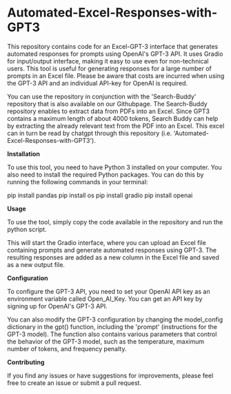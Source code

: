 # Automated-Excel-Responses-with-GPT3

This repository contains code for an Excel-GPT-3 interface that generates automated responses for prompts using OpenAI's GPT-3 API. It uses Gradio for input/output interface, making it easy to use even for non-technical users. This tool is useful for generating responses for a large number of prompts in an Excel file. Please be aware that costs are incurred when using the GPT-3 API and an individual API-key for OpenAI is required.

You can use the repository in conjunction with the 'Search-Buddy' repository that is also available on our Githubpage. The Search-Buddy repository enables to extract data from PDFs into an Excel. Since GPT3 contains a maximum length of about 4000 tokens, Search Buddy can help by extracting the already relevant text from the PDF into an Excel. This excel can in turn be read by chatgpt through this repository (i.e. 'Automated-Excel-Responses-with-GPT3').

**Installation**

To use this tool, you need to have Python 3 installed on your computer. You also need to install the required Python packages. You can do this by running the following commands in your terminal: 

pip install pandas
pip install os
pip install gradio
pip install openai

**Usage**

To use the tool, simply copy the code available in the repository and run the python script.

This will start the Gradio interface, where you can upload an Excel file containing prompts and generate automated responses using GPT-3. The resulting responses are added as a new column in the Excel file and saved as a new output file. 

**Configuration**

To configure the GPT-3 API, you need to set your OpenAI API key as an environment variable called Open_AI_Key. You can get an API key by signing up for OpenAI's GPT-3 API.

You can also modify the GPT-3 configuration by changing the model_config dictionary in the gpt() function, including the 'prompt' (instructions for the GPT-3 model). The function also contains various parameters that control the behavior of the GPT-3 model, such as the temperature, maximum number of tokens, and frequency penalty.

**Contributing**

If you find any issues or have suggestions for improvements, please feel free to create an issue or submit a pull request.
